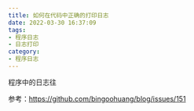 ```yaml
---
title: 如何在代码中正确的打印日志
date: 2022-03-30 16:37:09
tags:
- 程序日志
- 日志打印
category:
- 程序日志
---
```


程序中的日志往

参考：https://github.com/bingoohuang/blog/issues/151


